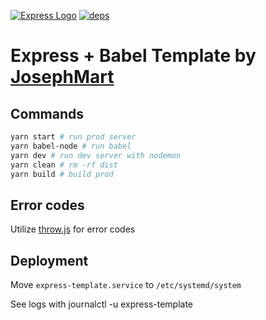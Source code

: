 [![Express Logo](https://i.cloudup.com/zfY6lL7eFa-3000x3000.png)](http://expressjs.com/)
[![deps][deps]][deps-url]
# Express + Babel Template by [JosephMart](https://github.com/JosephMart)

## Commands
```bash
yarn start # run prod server
yarn babel-node # run babel
yarn dev # run dev server with nodemon
yarn clean # rm -rf dist
yarn build # build prod
```

## Error codes

Utilize [throw.js](https://github.com/kbariotis/throw.js) for error codes

## Deployment

Move `express-template.service` to `/etc/systemd/system`

See logs with journalctl -u express-template

[deps]: https://img.shields.io/david/JosephMart/Express-Template-JMM.svg
[deps-url]: https://david-dm.org/JosephMart/Express-Template-JMM